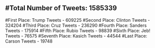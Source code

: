 #Total Number of Tweets: 1585339 
---
#First Place: Trump Tweets - 609225
#Second Place: Clinton Tweets - 324204
#Third Place: Cruz Tweets - 236290
#Fourth Place: Sanders Tweets - 175914
#Fifth Place: Rubio Tweets - 98839
#Sixth Place: Jeb! Tweets - 76575
#Seventh Place: Kasich Tweets - 44544
#Last Place: Carson Tweets - 19748
